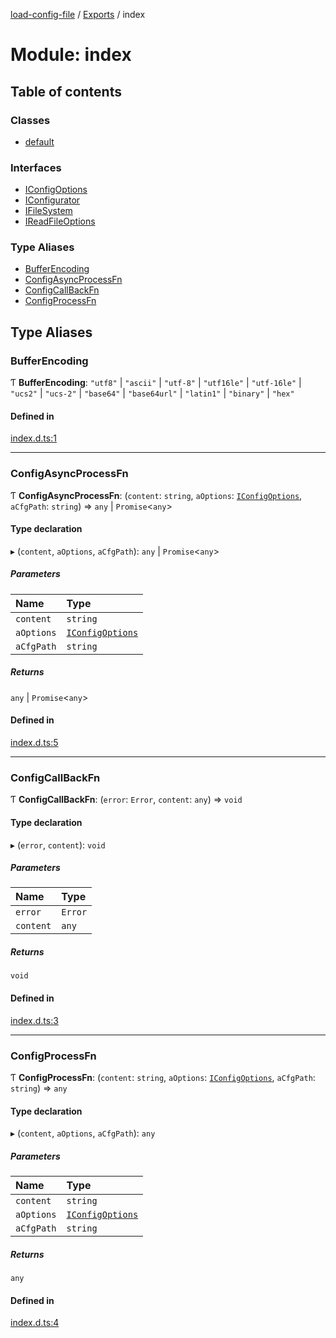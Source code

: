 [load-config-file](../README.md) / [Exports](../modules.md) / index

# Module: index

## Table of contents

### Classes

- [default](../classes/index.default.md)

### Interfaces

- [IConfigOptions](../interfaces/index.IConfigOptions.md)
- [IConfigurator](../interfaces/index.IConfigurator.md)
- [IFileSystem](../interfaces/index.IFileSystem.md)
- [IReadFileOptions](../interfaces/index.IReadFileOptions.md)

### Type Aliases

- [BufferEncoding](index.md#bufferencoding)
- [ConfigAsyncProcessFn](index.md#configasyncprocessfn)
- [ConfigCallBackFn](index.md#configcallbackfn)
- [ConfigProcessFn](index.md#configprocessfn)

## Type Aliases

### BufferEncoding

Ƭ **BufferEncoding**: ``"utf8"`` \| ``"ascii"`` \| ``"utf-8"`` \| ``"utf16le"`` \| ``"utf-16le"`` \| ``"ucs2"`` \| ``"ucs-2"`` \| ``"base64"`` \| ``"base64url"`` \| ``"latin1"`` \| ``"binary"`` \| ``"hex"``

#### Defined in

[index.d.ts:1](https://github.com/snowyu/load-config-file.js/blob/fb8f4e7a409bb557ea8541e7cf8678f7d13947e6/src/index.d.ts#L1)

___

### ConfigAsyncProcessFn

Ƭ **ConfigAsyncProcessFn**: (`content`: `string`, `aOptions`: [`IConfigOptions`](../interfaces/index.IConfigOptions.md), `aCfgPath`: `string`) => `any` \| `Promise`\<`any`\>

#### Type declaration

▸ (`content`, `aOptions`, `aCfgPath`): `any` \| `Promise`\<`any`\>

##### Parameters

| Name | Type |
| :------ | :------ |
| `content` | `string` |
| `aOptions` | [`IConfigOptions`](../interfaces/index.IConfigOptions.md) |
| `aCfgPath` | `string` |

##### Returns

`any` \| `Promise`\<`any`\>

#### Defined in

[index.d.ts:5](https://github.com/snowyu/load-config-file.js/blob/fb8f4e7a409bb557ea8541e7cf8678f7d13947e6/src/index.d.ts#L5)

___

### ConfigCallBackFn

Ƭ **ConfigCallBackFn**: (`error`: `Error`, `content`: `any`) => `void`

#### Type declaration

▸ (`error`, `content`): `void`

##### Parameters

| Name | Type |
| :------ | :------ |
| `error` | `Error` |
| `content` | `any` |

##### Returns

`void`

#### Defined in

[index.d.ts:3](https://github.com/snowyu/load-config-file.js/blob/fb8f4e7a409bb557ea8541e7cf8678f7d13947e6/src/index.d.ts#L3)

___

### ConfigProcessFn

Ƭ **ConfigProcessFn**: (`content`: `string`, `aOptions`: [`IConfigOptions`](../interfaces/index.IConfigOptions.md), `aCfgPath`: `string`) => `any`

#### Type declaration

▸ (`content`, `aOptions`, `aCfgPath`): `any`

##### Parameters

| Name | Type |
| :------ | :------ |
| `content` | `string` |
| `aOptions` | [`IConfigOptions`](../interfaces/index.IConfigOptions.md) |
| `aCfgPath` | `string` |

##### Returns

`any`

#### Defined in

[index.d.ts:4](https://github.com/snowyu/load-config-file.js/blob/fb8f4e7a409bb557ea8541e7cf8678f7d13947e6/src/index.d.ts#L4)

